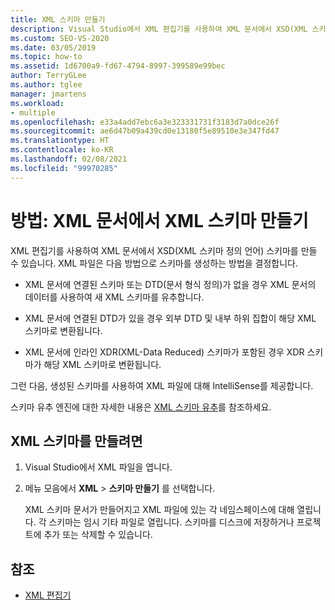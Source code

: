 ```yaml
---
title: XML 스키마 만들기
description: Visual Studio에서 XML 편집기를 사용하여 XML 문서에서 XSD(XML 스키마 정의 언어) 스키마를 만드는 방법을 알아봅니다.
ms.custom: SEO-VS-2020
ms.date: 03/05/2019
ms.topic: how-to
ms.assetid: 1d6700a9-fd67-4794-8997-399589e99bec
author: TerryGLee
ms.author: tglee
manager: jmartens
ms.workload:
- multiple
ms.openlocfilehash: e33a4add7ebc6a3e323331731f3183d7a0dce26f
ms.sourcegitcommit: ae6d47b09a439cd0e13180f5e89510e3e347fd47
ms.translationtype: HT
ms.contentlocale: ko-KR
ms.lasthandoff: 02/08/2021
ms.locfileid: "99970285"
---
```

# <a name="how-to-create-an-xml-schema-from-an-xml-document"></a>방법: XML 문서에서 XML 스키마 만들기

XML 편집기를 사용하여 XML 문서에서 XSD(XML 스키마 정의 언어) 스키마를 만들 수 있습니다. XML 파일은 다음 방법으로 스키마를 생성하는 방법을 결정합니다.

- XML 문서에 연결된 스키마 또는 DTD(문서 형식 정의)가 없을 경우 XML 문서의 데이터를 사용하여 새 XML 스키마를 유추합니다.

- XML 문서에 연결된 DTD가 있을 경우 외부 DTD 및 내부 하위 집합이 해당 XML 스키마로 변환됩니다.

- XML 문서에 인라인 XDR(XML-Data Reduced) 스키마가 포함된 경우 XDR 스키마가 해당 XML 스키마로 변환됩니다.

그런 다음, 생성된 스키마를 사용하여 XML 파일에 대해 IntelliSense를 제공합니다.

스키마 유추 엔진에 대한 자세한 내용은 [XML 스키마 유추](/dotnet/standard/data/xml/inferring-an-xml-schema)를 참조하세요.

## <a name="to-create-an-xml-schema"></a>XML 스키마를 만들려면

1. Visual Studio에서 XML 파일을 엽니다.

2. 메뉴 모음에서 **XML** > **스키마 만들기** 를 선택합니다.

   XML 스키마 문서가 만들어지고 XML 파일에 있는 각 네임스페이스에 대해 열립니다. 각 스키마는 임시 기타 파일로 열립니다. 스키마를 디스크에 저장하거나 프로젝트에 추가 또는 삭제할 수 있습니다.

## <a name="see-also"></a>참조

- [XML 편집기](../xml-tools/xml-editor.md)
